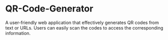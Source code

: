 # QR-Code-Generator

A user-friendly web application that effectively generates QR codes from text or URLs. Users can easily scan the codes to access the corresponding information.

